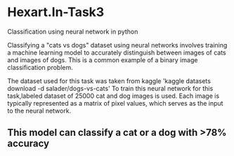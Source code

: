 # Hexart.In-Task3
Classification using neural network in python

Classifying a "cats vs dogs" dataset using neural networks involves training a machine learning model 
to accurately distinguish between images of cats and images of dogs.
This is a common example of a binary image classification problem.

The dataset used for this task was taken from kaggle
'kaggle datasets download -d salader/dogs-vs-cats'
To train this neural network for this task,labeled dataset of 25000 cat and dog images is used. 
Each image is typically represented as a matrix of pixel values, which serves as the input to the neural network.

## This model can classify a cat or a dog with >78% accuracy
